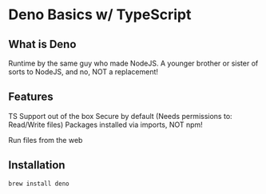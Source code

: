 # Deno Basics w/ TypeScript

## What is Deno
Runtime by the same guy who made NodeJS. A younger brother or sister of sorts to NodeJS, and no, NOT a replacement!

## Features
TS Support out of the box
Secure by default (Needs permissions to: Read/Write files)
Packages installed via imports, NOT npm!

Run files from the web

## Installation

```brew install deno```
